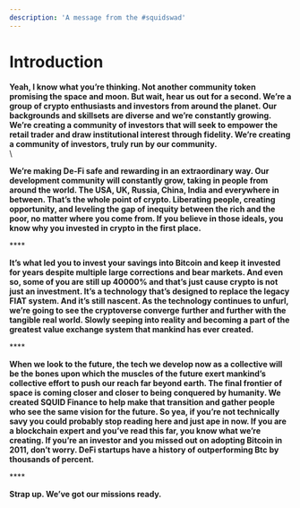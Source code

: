 ```yaml
---
description: 'A message from the #squidswad'
---
```


# Introduction

**Yeah, I know what you’re thinking. Not another community token promising the space and moon. But wait, hear us out for a second. We’re a group of crypto enthusiasts and investors from around the planet. Our backgrounds and skillsets are diverse and we’re constantly growing. We’re creating a community of investors that will seek to empower the retail trader and draw institutional interest through fidelity. We’re creating a community of investors, truly run by our community.**\
\


**We’re making De-Fi safe and rewarding in an extraordinary way. Our development community will constantly grow, taking in people from around the world. The USA, UK, Russia, China, India and everywhere in between.  That’s the whole point of crypto. Liberating people, creating opportunity, and leveling the gap of inequity between the rich and the poor, no matter where you come from. If you believe in those ideals, you know why you invested in crypto in the first place.**

&#x20;****&#x20;

**It’s what led you to invest your savings into Bitcoin and keep it invested for years despite multiple large corrections and bear markets. And even so, some of you are still up 40000% and that’s just cause crypto is not just an investment. It’s a technology that’s designed to replace the legacy FIAT system. And it’s still nascent. As the technology continues to unfurl, we’re going to see the cryptoverse converge further and further with the tangible real world. Slowly seeping into reality and becoming a part of the greatest value exchange system that mankind has ever created.**

&#x20;****&#x20;

**When we look to the future, the tech we develop now as a collective will be the bones upon which the muscles of the future exert mankind’s collective effort to push our reach far beyond earth. The final frontier of space is coming closer and closer to being conquered by humanity. We created SQUID Finance to help make that transition and gather people who see the same vision for the future. So yea, if you’re not technically savy you could probably stop reading here and just ape in now. If you are a blockchain expert and you’ve read this far, you know what we’re creating. If you’re an investor and you missed out on adopting Bitcoin in 2011, don’t worry. DeFi startups have a history of outperforming Btc by thousands of percent.**

&#x20;****&#x20;

**Strap up. We’ve got our missions ready.**
